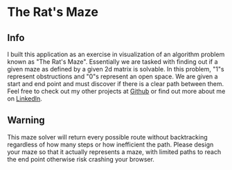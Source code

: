 # The Rat's Maze

## Info
I built this application as an exercise in visualization of an algorithm problem known as "The Rat's Maze". Essentially we are tasked with finding out if a given maze as defined by a given 2d matrix is solvable. In this problem, "1"s represent obstructions and "0"s represent an open space. We are given a start and end point and must discover if there is a clear path between them. Feel free to check out my other projects at <a href="https://www.github.com/jonfu86">Github</a> or find out more about me on <a href="https://www.linkedin.com/in/jonfu">LinkedIn</a>.
 
## Warning
This maze solver will return every possible route without backtracking regardless of how many steps or how inefficient the path. Please design your maze so that it actually represents a maze, with limited paths to reach the end point otherwise risk crashing your browser.

